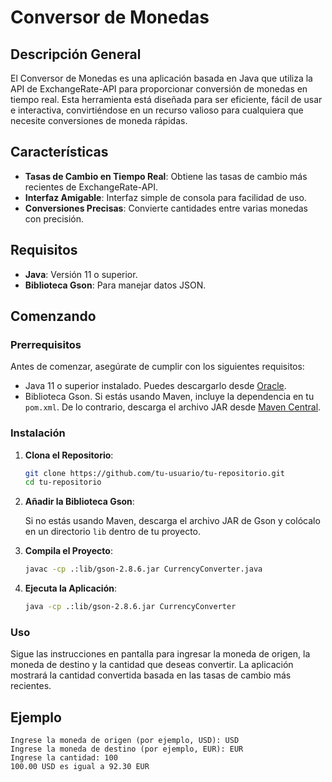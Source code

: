 # Conversor de Monedas

## Descripción General

El Conversor de Monedas es una aplicación basada en Java que utiliza la API de ExchangeRate-API para proporcionar conversión de monedas en tiempo real. Esta herramienta está diseñada para ser eficiente, fácil de usar e interactiva, convirtiéndose en un recurso valioso para cualquiera que necesite conversiones de moneda rápidas.

## Características

- **Tasas de Cambio en Tiempo Real**: Obtiene las tasas de cambio más recientes de ExchangeRate-API.
- **Interfaz Amigable**: Interfaz simple de consola para facilidad de uso.
- **Conversiones Precisas**: Convierte cantidades entre varias monedas con precisión.

## Requisitos

- **Java**: Versión 11 o superior.
- **Biblioteca Gson**: Para manejar datos JSON.

## Comenzando

### Prerrequisitos

Antes de comenzar, asegúrate de cumplir con los siguientes requisitos:

- Java 11 o superior instalado. Puedes descargarlo desde [Oracle](https://www.oracle.com/java/technologies/javase-jdk11-downloads.html).
- Biblioteca Gson. Si estás usando Maven, incluye la dependencia en tu `pom.xml`. De lo contrario, descarga el archivo JAR desde [Maven Central](https://search.maven.org/artifact/com.google.code.gson/gson).

### Instalación

1. **Clona el Repositorio**:

    ```bash
    git clone https://github.com/tu-usuario/tu-repositorio.git
    cd tu-repositorio
    ```

2. **Añadir la Biblioteca Gson**:

    Si no estás usando Maven, descarga el archivo JAR de Gson y colócalo en un directorio `lib` dentro de tu proyecto.

3. **Compila el Proyecto**:

    ```bash
    javac -cp .:lib/gson-2.8.6.jar CurrencyConverter.java
    ```

4. **Ejecuta la Aplicación**:

    ```bash
    java -cp .:lib/gson-2.8.6.jar CurrencyConverter
    ```

### Uso

Sigue las instrucciones en pantalla para ingresar la moneda de origen, la moneda de destino y la cantidad que deseas convertir. La aplicación mostrará la cantidad convertida basada en las tasas de cambio más recientes.

## Ejemplo

```plaintext
Ingrese la moneda de origen (por ejemplo, USD): USD
Ingrese la moneda de destino (por ejemplo, EUR): EUR
Ingrese la cantidad: 100
100.00 USD es igual a 92.30 EUR
